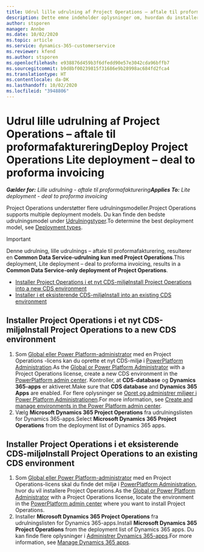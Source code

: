 ```yaml
---
title: Udrul lille udrulning af Project Operations – aftale til proformafakturering
description: Dette emne indeholder oplysninger om, hvordan du installerer den lille udrulning af Project Operations - aftale til proformafakturering.
author: stsporen
manager: Annbe
ms.date: 10/02/2020
ms.topic: article
ms.service: dynamics-365-customerservice
ms.reviewer: kfend
ms.author: stsporen
ms.openlocfilehash: e938876d459b3f6dfedd90e57e3042cda96bffb7
ms.sourcegitcommit: b9d8bf00239815f31686e9b28998ac684fd2fca4
ms.translationtype: HT
ms.contentlocale: da-DK
ms.lasthandoff: 10/02/2020
ms.locfileid: "3948806"
---
```

# <a name="deploy-project-operations-lite-deployment--deal-to-proforma-invoicing"></a><span data-ttu-id="1d212-103">Udrul lille udrulning af Project Operations – aftale til proformafakturering</span><span class="sxs-lookup"><span data-stu-id="1d212-103">Deploy Project Operations Lite deployment – deal to proforma invoicing</span></span>

<span data-ttu-id="1d212-104">_**Gælder for:** Lille udrulning - aftale til proformafakturering_</span><span class="sxs-lookup"><span data-stu-id="1d212-104">_**Applies To:** Lite deployment - deal to proforma invoicing_</span></span>

<span data-ttu-id="1d212-105">Project Operations understøtter flere udrulningsmodeller.</span><span class="sxs-lookup"><span data-stu-id="1d212-105">Project Operations supports multiple deployment models.</span></span> <span data-ttu-id="1d212-106">Du kan finde den bedste udrulningsmodel under [Udrulningstyper](determine-deployment-type.md).</span><span class="sxs-lookup"><span data-stu-id="1d212-106">To determine the best deployment model, see [Deployment types](determine-deployment-type.md).</span></span>


> [!IMPORTANT]
> <span data-ttu-id="1d212-107">Denne udrulning, lille udrulnings – aftale til proformafakturering, resulterer en **Common Data Service-udrulning kun med Project Operations**.</span><span class="sxs-lookup"><span data-stu-id="1d212-107">This deployment, Lite deployment – deal to proforma invoicing, results in a **Common Data Service-only deployment of Project Operations**.</span></span>

- [<span data-ttu-id="1d212-108">Installer Project Operations i et nyt CDS-miljø</span><span class="sxs-lookup"><span data-stu-id="1d212-108">Install Project Operations into a new CDS environment</span></span>](#new)
- [<span data-ttu-id="1d212-109">Installer i et eksisterende CDS-miljø</span><span class="sxs-lookup"><span data-stu-id="1d212-109">Install into an existing CDS environment</span></span>](#existing)



## <a name="install-project-operations-to-a-new-cds-environment"></a><a name="new"></a><span data-ttu-id="1d212-110">Installer Project Operations i et nyt CDS-miljø</span><span class="sxs-lookup"><span data-stu-id="1d212-110">Install Project Operations to a new CDS environment</span></span>

1. <span data-ttu-id="1d212-111">Som [Global eller Power Platform-administrator](https://docs.microsoft.com/power-platform/admin/global-service-administrators-can-administer-without-license) med en Project Operations -licens kan du oprette et nyt CDS-miljø i [PowerPlatform Administration](https://admin.powerplatform.com).</span><span class="sxs-lookup"><span data-stu-id="1d212-111">As the [Global or Power Platform Administrator](https://docs.microsoft.com/power-platform/admin/global-service-administrators-can-administer-without-license) with a Project Operations license, create a new CDS environment in the [PowerPlatform admin center](https://admin.powerplatform.com).</span></span> <span data-ttu-id="1d212-112">Kontroller, at **CDS-database** og **Dynamics 365-apps** er aktiveret.</span><span class="sxs-lookup"><span data-stu-id="1d212-112">Make sure that **CDS database** and **Dynamics 365 Apps** are enabled.</span></span> <span data-ttu-id="1d212-113">For flere oplysninger se [Opret og administrer miljøer i Power Platform Administrationen](https://docs.microsoft.com/power-platform/admin/create-environment#create-an-environment-in-the-power-platform-admin-center).</span><span class="sxs-lookup"><span data-stu-id="1d212-113">For more information, see [Create and manage environments in the Power Platform admin center](https://docs.microsoft.com/power-platform/admin/create-environment#create-an-environment-in-the-power-platform-admin-center).</span></span>
2. <span data-ttu-id="1d212-114">Vælg **Microsoft Dynamics 365 Project Operations** fra udrulningslisten for Dynamics 365-apps.</span><span class="sxs-lookup"><span data-stu-id="1d212-114">Select **Microsoft Dynamics 365 Project Operations** from the deployment list of Dynamics 365 apps.</span></span>


## <a name="install-project-operations-to-an-existing-cds-environment"></a><a name="existing"></a><span data-ttu-id="1d212-115">Installer Project Operations i et eksisterende CDS-miljø</span><span class="sxs-lookup"><span data-stu-id="1d212-115">Install Project Operations to an existing CDS environment</span></span>

1. <span data-ttu-id="1d212-116">Som [Global eller Power Platform-administrator](https://docs.microsoft.com/power-platform/admin/global-service-administrators-can-administer-without-license) med en Project Operations-licens skal du finde det miljø i [PowerPlatform Administration](https://admin.powerplatform.com), hvor du vil installere Project Operations.</span><span class="sxs-lookup"><span data-stu-id="1d212-116">As the [Global or Power Platform Administrator](https://docs.microsoft.com/power-platform/admin/global-service-administrators-can-administer-without-license) with a Project Operations license, locate the environment in the [PowerPlatform admin center](https://admin.powerplatform.com) where you want to install Project Operations.</span></span>
2. <span data-ttu-id="1d212-117">Installer **Microsoft Dynamics 365 Project Operations** fra udrulningslisten for Dynamics 365-apps.</span><span class="sxs-lookup"><span data-stu-id="1d212-117">Install **Microsoft Dynamics 365 Project Operations** from the deployment list of Dynamics 365 apps.</span></span> <span data-ttu-id="1d212-118">Du kan finde flere oplysninger i [Administrer Dynamics 365-apps](https://docs.microsoft.com/power-platform/admin/manage-apps).</span><span class="sxs-lookup"><span data-stu-id="1d212-118">For more information, see [Manage Dynamics 365 apps](https://docs.microsoft.com/power-platform/admin/manage-apps).</span></span>


